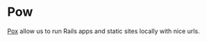 Pow
===

[Pox][pow] allow us to run Rails apps and static sites locally with nice urls.

[pow]: http://pow.cx/
